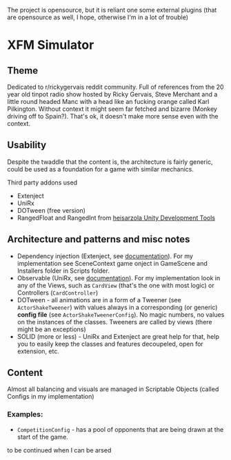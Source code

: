 The project is opensource, but it is reliant one some external plugins (that are opensource as well, I hope, otherwise I'm in a lot of trouble)

# XFM Simulator
## Theme
Dedicated to r/rickygervais reddit community. Full of references from the 20 year old tinpot radio show hosted by Ricky Gervais, Steve Merchant and a little round headed Manc with a head like an fucking orange called Karl Pilkington. Without context it might seem far fetched and bizarre (Monkey driving off to Spain?). That's ok, it doesn't make more sense even with the context.

## Usability
Despite the twaddle that the content is, the architecture is fairly generic, could be used as a foundation for a game with similar mechanics.

Third party addons used
- Extenject
- UniRx
- DOTween (free version)
- RangedFloat and RangedInt from [heisarzola Unity Development Tools](https://github.com/heisarzola/Unity-Development-Tools "heisarzola's Unity Development Tools")

## Architecture and patterns and misc notes
- Dependency injection (Extenject, see [documentation](https://github.com/svermeulen/Extenject "documentation")). For my implementation see SceneContext game onject in GameScene and Installers folder in Scripts folder.
- Observable (UniRx, see [documentation](https://github.com/neuecc/UniRx "documentation")). For my implementation look in any of the Views, such as `CardView` (that's the one with most logic) or Controllers (`CardController`)
- DOTween - all animations are in a form of a Tweener (see `ActorShakeTweener`) with values always in a corresponding (or generic) **config file** (see `ActorShakeTweenerConfig`). No magic numbers, no values on the instances of the classes. Tweeners are called by views (there might be an exceptions)
- SOLID (more or less) - UniRx and Extenject are great help for that, help you to easily keep the classes and features decoupeled, open for extension, etc.

## Content
Almost all balancing and visuals are managed in Scriptable Objects (called Configs in my implementation)
### Examples:
- `CompetitionConfig` - has a pool of opponents that are being drawn at the start of the game.

to be continued when I can be arsed

